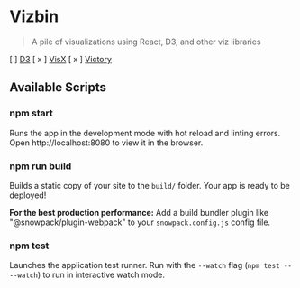 # Vizbin

> A pile of visualizations using React, D3, and other viz libraries

[  ] [D3](https://d3js.org/)
[ x ] [VisX](https://airbnb.io/visx)
[ x ] [Victory](https://formidable.com/open-source/victory/gallery/)

## Available Scripts

### npm start

Runs the app in the development mode with hot reload and linting errors.
Open http://localhost:8080 to view it in the browser.

### npm run build

Builds a static copy of your site to the `build/` folder.
Your app is ready to be deployed!

**For the best production performance:** Add a build bundler plugin like "@snowpack/plugin-webpack" to your `snowpack.config.js` config file.

### npm test

Launches the application test runner.
Run with the `--watch` flag (`npm test -- --watch`) to run in interactive watch mode.
